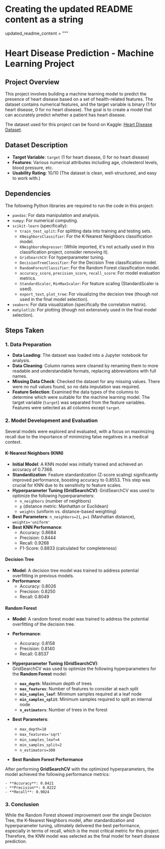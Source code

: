 # Creating the updated README content as a string
updated_readme_content = """
# **Heart Disease Prediction - Machine Learning Project**

## **Project Overview**

This project involves building a machine learning model to predict the presence of heart disease based on a set of health-related features. The dataset contains numerical features, and the target variable is binary (1 for heart disease, 0 for no heart disease). The goal is to create a model that can accurately predict whether a patient has heart disease.

The dataset used for this project can be found on Kaggle: [Heart Disease Dataset](https://www.kaggle.com/datasets/yasserh/heart-disease-dataset/data).

## **Dataset Description**

- **Target Variable**: `target` (1 for heart disease, 0 for no heart disease)
- **Features**: Various numerical attributes including age, cholesterol levels, blood pressure, etc.
- **Usability Rating**: 10/10 (The dataset is clean, well-structured, and easy to work with.)

## **Dependencies**

The following Python libraries are required to run the code in this project:

- `pandas`: For data manipulation and analysis.
- `numpy`: For numerical computing.
- `scikit-learn` (specifically):
    - `train_test_split`: For splitting data into training and testing sets.
    - `KNeighborsClassifier`: For the K-Nearest Neighbors classification model.
    - `KNeighborsRegressor`: (While imported, it's not actually used in this classification project, consider removing it).
    - `GridSearchCV`: For hyperparameter tuning.
    - `DecisionTreeClassifier`: For the Decision Tree classification model.
    - `RandomForestClassifier`: For the Random Forest classification model.
    - `accuracy_score`, `precision_score`, `recall_score`: For model evaluation metrics.
    - `StandardScaler`, `MinMaxScaler`: For feature scaling (StandardScaler is used).
    - `export_text`, `plot_tree`: For visualizing the decision tree (though not used in the final model selection).
- `seaborn`: For data visualization (specifically the correlation matrix).
- `matplotlib`: For plotting (though not extensively used in the final model selection).

## **Steps Taken**

### **1. Data Preparation**

- **Data Loading**: The dataset was loaded into a Jupyter notebook for analysis.
- **Data Cleaning**: Column names were cleaned by renaming them to more readable and understandable formats, replacing abbreviations with full names.
- **Missing Data Check**: Checked the dataset for any missing values. There were no null values found, so no data imputation was required.
- **Feature Selection**: Examined the data types of the columns to determine which were suitable for the machine learning model. The target variable (`target`) was separated from the feature variables. Features were selected as all columns except `target`.

### **2. Model Development and Evaluation**

Several models were explored and evaluated, with a focus on maximizing recall due to the importance of minimizing false negatives in a medical context.

#### **K-Nearest Neighbors (KNN)**

- **Initial Model**:  A KNN model was initially trained and achieved an accuracy of 0.7368.
- **Standardization**: Feature standardization (Z-score scaling) significantly improved performance, boosting accuracy to 0.8553. This step was crucial for KNN due to its sensitivity to feature scales.
- **Hyperparameter Tuning (GridSearchCV)**:  GridSearchCV was used to optimize the following hyperparameters:
    - `n_neighbors` (number of neighbors)
    - `p` (distance metric: Manhattan or Euclidean)
    - `weights` (uniform vs. distance-based weighting)
- **Best Parameters**: `n_neighbors=21`, `p=1` (Manhattan distance), `weights='uniform'`
- **Best KNN Performance**:
    - Accuracy: 0.8684
    - Precision: 0.8444
    - Recall: 0.9268
    - F1-Score: 0.8833 (calculated for completeness)

#### **Decision Tree**

- **Model**: A decision tree model was trained to address potential overfitting in previous models.
- **Performance**:
    - Accuracy: 0.8026
    - Precision: 0.8250
    - Recall: 0.8049

#### **Random Forest**

- **Model**: A random forest model was trained to address the potential overfitting of the decision tree.
- **Performance**:
    - Accuracy: 0.8158
    - Precision: 0.8140
    - Recall: 0.8537
- **Hyperparameter Tuning (GridSearchCV)**:  
  GridSearchCV was used to optimize the following hyperparameters for the **Random Forest** model:
    - **`max_depth`**: Maximum depth of trees  
    - **`max_features`**: Number of features to consider at each split  
    - **`min_samples_leaf`**: Minimum samples required at a leaf node  
    - **`min_samples_split`**: Minimum samples required to split an internal node  
    - **`n_estimators`**: Number of trees in the forest  
- **Best Parameters**:
    - `max_depth=10`
    - `max_features='sqrt'`
    - `min_samples_leaf=4`
    - `min_samples_split=2`
    - `n_estimators=300`

- **Best Random Forest Performance**

After performing **GridSearchCV** with the optimized hyperparameters, the model achieved the following performance metrics:

    - **Accuracy**: 0.8421  
    - **Precision**: 0.8222  
    - **Recall**: 0.9024  

### **3. Conclusion**

While the Random Forest showed improvement over the single Decision Tree, the K-Nearest Neighbors model, after standardization and hyperparameter tuning, ultimately delivered the best performance, especially in terms of recall, which is the most critical metric for this project.  Therefore, the KNN model was selected as the final model for heart disease prediction.

